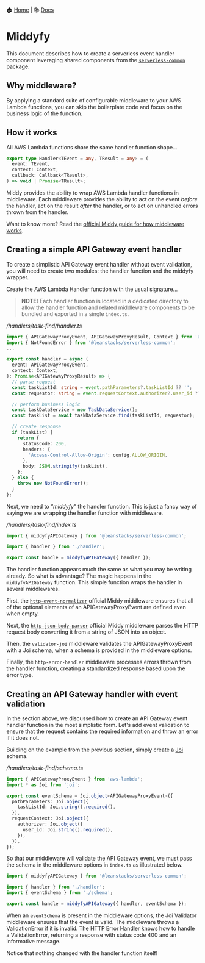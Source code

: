 :house: [Home](/README.md) | :books: [Docs](../DOCS.md)

# Middyfy

This document describes how to create a serverless event handler component leveraging
shared components from the [`serverless-common`](/) package.

## Why middleware?

By applying a standard suite of configurable middleware to your AWS Lambda functions, you can skip the boilerplate code and focus on the business logic of the function.

## How it works

All AWS Lambda functions share the same handler function shape...

```ts
export type Handler<TEvent = any, TResult = any> = (
  event: TEvent,
  context: Context,
  callback: Callback<TResult>,
) => void | Promise<TResult>;
```

Middy provides the ability to wrap AWS Lambda handler functions in middleware. Each middleware provides the ability to act on the event _before_ the handler, act on the result _after_ the handler, or to act on unhandled errors thrown from the handler.

Want to know more? Read the [official Middy guide for how middleware works](https://middy.js.org/docs/intro/how-it-works).

## Creating a simple API Gateway event handler

To create a simplistic API Gateway event handler without event validation, you will need to create two modules: the handler function and the middyfy wrapper.

Create the AWS Lambda Handler function with the usual signature...

> **NOTE:** Each handler function is located in a dedicated directory to allow the handler function and related middleware components to be bundled and exported in a single `index.ts`.

_/handlers/task-find/handler.ts_

```ts
import { APIGatewayProxyEvent, APIGatewayProxyResult, Context } from 'aws-lambda';
import { NotFoundError } from '@leanstacks/serverless-common';
...

export const handler = async (
  event: APIGatewayProxyEvent,
  context: Context,
): Promise<APIGatewayProxyResult> => {
  // parse request
  const taskListId: string = event.pathParameters?.taskListId ?? '';
  const requestor: string = event.requestContext.authorizer?.user_id ?? '';

  // perform business logic
  const taskDataService = new TaskDataService();
  const taskList = await taskDataService.find(taskListId, requestor);

  // create response
  if (taskList) {
    return {
      statusCode: 200,
      headers: {
        'Access-Control-Allow-Origin': config.ALLOW_ORIGIN,
      },
      body: JSON.stringify(taskList),
    };
  } else {
    throw new NotFoundError();
  }
};
```

Next, we need to _"middyfy"_ the handler function. This is just a fancy way of saying we are wrapping the handler function with middleware.

_/handlers/task-find/index.ts_

```ts
import { middyfyAPIGateway } from '@leanstacks/serverless-common';

import { handler } from './handler';

export const handle = middyfyAPIGateway({ handler });
```

The handler function appears much the same as what you may be writing already. So what is advantage? The magic happens in the `middyfyAPIGateway` function. This simple function wraps the handler in several middlewares.

First, the [`http-event-normalizer`](https://middy.js.org/docs/middlewares/http-event-normalizer) official Middy middleware ensures that all of the optional elements of an APIGatewayProxyEvent are defined even when empty.

Next, the [`http-json-body-parser`](https://middy.js.org/docs/middlewares/http-json-body-parser) official Middy middleware parses the HTTP request body converting it from a string of JSON into an object.

Then, the `validator-joi` middleware validates the APIGatewayProxyEvent with a Joi schema, when a schema is provided in the middleware options.

Finally, the `http-error-handler` middleware processes errors thrown from the handler function, creating a standardized response based upon the error type.

## Creating an API Gateway handler with event validation

In the section above, we discussed how to create an API Gateway event handler function in the most simplistic form. Let's add event validation to ensure that the request contains the required information and throw an error if it does not.

Building on the example from the previous section, simply create a [Joi](https://joi.dev/) schema.

_/handlers/task-find/schema.ts_

```ts
import { APIGatewayProxyEvent } from 'aws-lambda';
import * as Joi from 'joi';

export const eventSchema = Joi.object<APIGatewayProxyEvent>({
  pathParameters: Joi.object({
    taskListId: Joi.string().required(),
  }),
  requestContext: Joi.object({
    authorizer: Joi.object({
      user_id: Joi.string().required(),
    }),
  }),
});
```

So that our middleware will validate the API Gateway event, we must pass the schema in the middleware options in `index.ts` as illustrated below.

```ts
import { middyfyAPIGateway } from '@leanstacks/serverless-common';

import { handler } from './handler';
import { eventSchema } from './schema';

export const handle = middyfyAPIGateway({ handler, eventSchema });
```

When an `eventSchema` is present in the middleware options, the Joi Validator middleware ensures that the event is valid. The middleware throws a ValidationError if it is invalid. The HTTP Error Handler knows how to handle a ValidationError, returning a response with status code 400 and an informative message.

Notice that nothing changed with the handler function itself!
